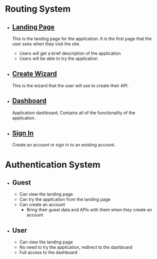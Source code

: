 # Routing System

- ## [Landing Page](./(landing)/README.md)
  This is the landing page for the application. It is the first page that the user sees when they visit the site.
  - Users will get a brief description of the application
  - Users will be able to try the application

- ## [Create Wizard](./(focused)/create/README.md)
  This is the wizard that the user will use to create their API.

- ## [Dashboard](./dashboard/README.md)
  Application dashboard. Contains all of the functionality of the application.
  
- ## [Sign In](./(focused)/auth/README.md)
  Create an account or sign in to an existing account.

# Authentication System

- ## Guest
  - Can view the landing page
  - Can try the application from the landing page
  - Can create an account
    - Bring their guest data and APIs with them when they create an account

- ## User
  - Can view the landing page
  - No need to try the application, redirect to the dashboard
  - Full access to the dashboard
